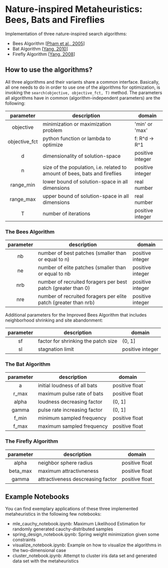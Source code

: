 # Nature-inspired Metaheuristics: Bees, Bats and Fireflies

Implementation of three nature-inspired search algorithms:
- Bees Algorithm [[Pham et al., 2005](https://www.researchgate.net/publication/260985621_The_Bees_Algorithm_Technical_Note)]
- Bat Algorithm [[Yang, 2010](https://arxiv.org/abs/1004.4170v1)]
- Firefly Algorithm [[Yang, 2008](https://books.google.de/books?id=iVB_ETlh4ogC&lpg=PR5&ots=DwgyslGEp9&lr&hl=de&pg=PR5#v=onepage&q&f=false)]

## How to use the algorithms?
All three algorithms and their variants share a common interface. Basically, all one needs to do in order to use one of the algorithms for optimization, is invoking the ```search(objective, objective_fct, T)``` method. The parameters all algorithms have in common (algorithm-independent parameters) are the following:

|parameter    | description                                                                        |domain          |
|:-----------:|------------------------------------------------------------------------------------|----------------|
|objective    | minimization or maximization problem                                               |'min' or 'max'  |
|objective_fct| python function or lambda to optimize                                              |f: R^d -> R^1   |
|d            | dimensionality of solution-space                                                   |positive integer|
|n            | size of the population, i.e. related to amount of bees, bats and fireflies         |positive integer|
|range_min    | lower bound of solution-space in all dimensions                                    |real number     |
|range_max    | upper bound of solution-space in all dimensions                                    |real number     |
|T            | number of iterations                                                               |positive integer|

### The Bees Algorithm

|parameter    | description                                                                        |domain          |
|:-----------:|------------------------------------------------------------------------------------|----------------|
|nb           | number of best patches (smaller than or equal to n)                                |positive integer|
|ne           | number of elite patches (smaller than or equal to nb                               |positive integer|
|nrb          | number of recruited foragers per best patch (greater than 0)                       |positive integer|
|nre          | number of recruited foragers per elite patch  (greater than nrb)                   |positive integer|

Additional parameters for the Improved Bees Algorithm that includes neighborhood shrinking and site abandonment:

|parameter    | description                                                                        |domain          |
|:-----------:|------------------------------------------------------------------------------------|----------------|
|sf           | factor for shrinking the patch size                                                |(0, 1]          |
|sl           | stagnation limit                                                                   |positive integer|

### The Bat Algorithm

|parameter    | description                                                                        |domain          |
|:-----------:|------------------------------------------------------------------------------------|----------------|
|a            | initial loudness of all bats                                                       |positive float  |
|r_max        | maximum pulse rate of bats                                                         |positive float  |
|alpha        | loudness decreasing factor                                                         |(0, 1]          |
|gamma        | pulse rate increasing factor                                                       |(0, 1]          |
|f_min        | minimum sampled frequency                                                          |positive float  |
|f_max        | maximum sampled frequency                                                          |positive float  |

### The Firefly Algorithm

|parameter    | description                                                                        |domain          |
|:-----------:|------------------------------------------------------------------------------------|----------------|
|alpha        | neighbor sphere radius                                                             |positive float  |
|beta_max     | maximum attractivneness                                                            |positive float  |
|gamma        | attractiveness descreasing factor                                                  |positive float  |

## Example Notebooks
You can find exemplary applications of these three implemented metaheuristics in the following few notebooks:
- mle_cauchy_notebook.ipynb: Maximum Likelihood Estimation for randomly generated cauchy-distributed samples
- spring_design_notebook.ipynb: Spring weight minimization given some constraints
- visualize_notebook.ipynb: Example on how to visualize the algorithms in the two-dimensional case
- cluster_notebook.ipynb: Attempt to cluster iris data set and generated data set with the metaheuristics
